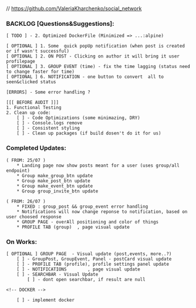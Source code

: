 // https://github.com/ValeriaKharchenko/social_network

### BACKLOG [Questions&Suggestions]:
    [ TODO ] - 2. Optimized DockerFile (Minimized => ...:alpine)

    [ OPTIONAL ] 1. Some  quick popUp notification (when post is created or if wasn't successful)
    [ OPTIONAL ] 2. ON POST - Clicking on author it will bring it user profilepage
    [ OPTIONAL ] 3. GROUP EVENT (time) - fix the time lagging (status need to change faster for time)
    [ OPTIONAL ] 6. NOTIFICATION - one button to convert  all to  seen&clicked status

    [ERRORS] - Some error handling ? 

    [[[ BEFORE AUDIT ]]]
    1. Functional Testing
    2. Clean up code:
        [ ] - Code Optimizations (some minimazing, DRY)
        [ ] - Console.logs remove
        [ ] - Consistent styling
        [ ] - Clean up packages (if build dosen't do it for us)


### Completed Updates:
    ( FROM: 25/07 )
        * Landing page now show posts meant for a user (uses group/all endpoint)
        * Group make_group_btn update
        * Group make_post_btn update
        * Group make_event_btn update
        * Group group_invite_btn update

    ( FROM: 26/07 )
        * FIXED : group_post && group_event error handling
        * Notifications will now change reponse to notification, based on user choosed response
        * GROUP PAGE - overAll positioning and color of things 
        * PROFILE TAB (group)  , page visual update 
        
### On Works: 
 
    [ OPTIONAL ] GROUP PAGE  - Visual update (post,events, more..?)
        [ ] - GroupPost, GroupEvent, Panel - postCard visual update
        [ ] - PROFILE TAB (profile), profile settings panel update
        [ ] - NOTIFICATIONS        , page visual update 
        [ ] - SEARCHBAR - Visual Update
            [ ] - dont open searchbar, if result are null

    <!-- DOCKER -->

        [ ] - implement docker

















<!-- 
This project was bootstrapped with [Create React App](https://github.com/facebook/create-react-app).

## Available Scripts

In the project directory, you can run:

### `npm start`

Runs the app in the development mode.\
Open [http://localhost:3000](http://localhost:3000) to view it in the browser.

The page will reload if you make edits.\
You will also see any lint errors in the console.

### `npm test`

Launches the test runner in the interactive watch mode.\
See the section about [running tests](https://facebook.github.io/create-react-app/docs/running-tests) for more information.

### `npm run build`

Builds the app for production to the `build` folder.\
It correctly bundles React in production mode and optimizes the build for the best performance.

The build is minified and the filenames include the hashes.\
Your app is ready to be deployed!

See the section about [deployment](https://facebook.github.io/create-react-app/docs/deployment) for more information.

### `npm run eject`

**Note: this is a one-way operation. Once you `eject`, you can’t go back!**

If you aren’t satisfied with the build tool and configuration choices, you can `eject` at any time. This command will remove the single build dependency from your project.

Instead, it will copy all the configuration files and the transitive dependencies (webpack, Babel, ESLint, etc) right into your project so you have full control over them. All of the commands except `eject` will still work, but they will point to the copied scripts so you can tweak them. At this point you’re on your own.

You don’t have to ever use `eject`. The curated feature set is suitable for small and middle deployments, and you shouldn’t feel obligated to use this feature. However we understand that this tool wouldn’t be useful if you couldn’t customize it when you are ready for it.

## Learn More

You can learn more in the [Create React App documentation](https://facebook.github.io/create-react-app/docs/getting-started).

To learn React, check out the [React documentation](https://reactjs.org/). -->
